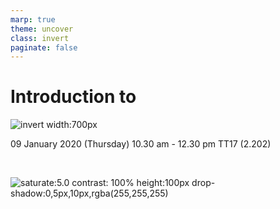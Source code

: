 ```yaml
---
marp: true
theme: uncover
class: invert
paginate: false
---
```


# Introduction to

![invert width:700px](https://user-images.githubusercontent.com/48215474/71895190-3e3fdb00-3148-11ea-8c15-c2bfbf635f56.png)
<br>

09 January 2020 (Thursday)
10.30 am - 12.30 pm
TT17 (2.202)

<br>

![saturate:5.0 contrast: 100% height:100px drop-shadow:0,5px,10px,rgba(255,255,255)](https://3dcdsc.github.io/3DC-IAP-Conference-Working-Title/img/logowith3DC.png)
